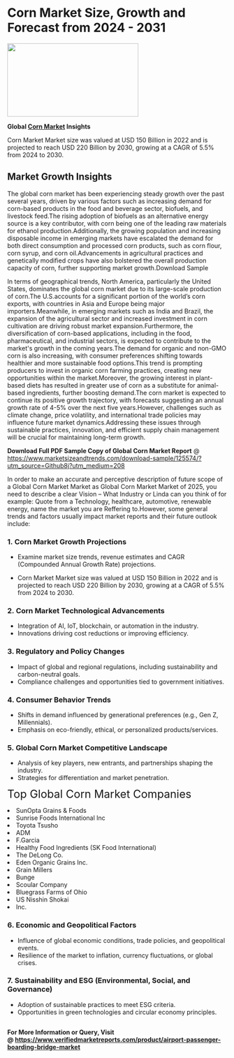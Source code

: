 <H1>Corn Market Size, Growth and Forecast from 2024 - 2031</H1><img class="aligncenter size-medium wp-image-584254" src="https://thirdeyenews.in/wp-content/uploads/2024/09/Global-Market-Research-300x168.jpeg" alt="" width="300" height="168" /><p><strong>Global&nbsp;<a href="https://www.marketsizeandtrends.com/download-sample/125574/?utm_source=Github8j?utm_medium=208">Corn Market</a> Insights</strong></p><p>Corn Market Market size was valued at USD 150 Billion in 2022 and is projected to reach USD 220 Billion by 2030, growing at a CAGR of 5.5% from 2024 to 2030.</p><p><h2>Market Growth Insights</h2> <p>The global corn market has been experiencing steady growth over the past several years, driven by various factors such as increasing demand for corn-based products in the food and beverage sector, biofuels, and livestock feed.The rising adoption of biofuels as an alternative energy source is a key contributor, with corn being one of the leading raw materials for ethanol production.Additionally, the growing population and increasing disposable income in emerging markets have escalated the demand for both direct consumption and processed corn products, such as corn flour, corn syrup, and corn oil.Advancements in agricultural practices and genetically modified crops have also bolstered the overall production capacity of corn, further supporting market growth.Download Sample </p> <p>In terms of geographical trends, North America, particularly the United States, dominates the global corn market due to its large-scale production of corn.The U.S.accounts for a significant portion of the world’s corn exports, with countries in Asia and Europe being major importers.Meanwhile, in emerging markets such as India and Brazil, the expansion of the agricultural sector and increased investment in corn cultivation are driving robust market expansion.Furthermore, the diversification of corn-based applications, including in the food, pharmaceutical, and industrial sectors, is expected to contribute to the market's growth in the coming years.The demand for organic and non-GMO corn is also increasing, with consumer preferences shifting towards healthier and more sustainable food options.This trend is prompting producers to invest in organic corn farming practices, creating new opportunities within the market.Moreover, the growing interest in plant-based diets has resulted in greater use of corn as a substitute for animal-based ingredients, further boosting demand.The corn market is expected to continue its positive growth trajectory, with forecasts suggesting an annual growth rate of 4-5% over the next five years.However, challenges such as climate change, price volatility, and international trade policies may influence future market dynamics.Addressing these issues through sustainable practices, innovation, and efficient supply chain management will be crucial for maintaining long-term growth.</p><p><span class=""><strong>Download Full PDF Sample Copy of Global Corn Market Report</strong> @ <a href="https://www.marketsizeandtrends.com/download-sample/125574/?utm_source=Github8j?utm_medium=208" target="_blank">https://www.marketsizeandtrends.com/download-sample/125574/?utm_source=Github8j?utm_medium=208</a></span></p><p>In order to make an accurate and perceptive description of future scope of a Global&nbsp;Corn Market Market as Global&nbsp;Corn Market Market of 2025, you need to describe a clear Vision &ndash; What Industry or Linda can you think of for example: Quote from a Technology, healthcare, automotive, renewable energy, name the market you are Reffering to.However, some general trends and factors usually impact market reports and their future outlook include:</p><h3>1.&nbsp;<strong>Corn Market Growth Projections</strong></h3><ul><li>Examine market size trends, revenue estimates and CAGR (Compounded Annual Growth Rate) projections.</li><li><p>Corn Market Market size was valued at USD 150 Billion in 2022 and is projected to reach USD 220 Billion by 2030, growing at a CAGR of 5.5% from 2024 to 2030.</p></li></ul><h3>2.&nbsp;<strong>Corn Market Technological Advancements</strong></h3><ul><li>Integration of AI, IoT, blockchain, or automation in the industry.</li><li>Innovations driving cost reductions or improving efficiency.</li></ul><h3>3.&nbsp;<strong>Regulatory and Policy Changes</strong></h3><ul><li>Impact of global and regional regulations, including sustainability and carbon-neutral goals.</li><li>Compliance challenges and opportunities tied to government initiatives.</li></ul><h3>4.&nbsp;<strong>Consumer Behavior Trends</strong></h3><ul><li>Shifts in demand influenced by generational preferences (e.g., Gen Z, Millennials).</li><li>Emphasis on eco-friendly, ethical, or personalized products/services.</li></ul><h3>5.&nbsp;<strong>Global Corn Market Competitive Landscape</strong></h3><ul><li>Analysis of key players, new entrants, and partnerships shaping the industry.</li><li>Strategies for differentiation and market penetration.</li></ul><p data-pm-slice="1 1 []"><span style="color: inherit; font-family: inherit; font-size: 25px;">Top Global Corn Market Companies</span></p><div class="" data-test-id=""><p><li>SunOpta Grains & Foods</li><li> Sunrise Foods International Inc</li><li> Toyota Tsusho</li><li> ADM</li><li> F.Garcia</li><li> Healthy Food Ingredients (SK Food International)</li><li> The DeLong Co.</li><li> Eden Organic Grains Inc.</li><li> Grain Millers</li><li> Bunge</li><li> Scoular Company</li><li> Bluegrass Farms of Ohio</li><li> US Nisshin Shokai</li><li> Inc.</li></p></div><h3>6.&nbsp;<strong>Economic and Geopolitical Factors</strong></h3><ul><li>Influence of global economic conditions, trade policies, and geopolitical events.</li><li>Resilience of the market to inflation, currency fluctuations, or global crises.</li></ul><h3>7.&nbsp;<strong>Sustainability and ESG (Environmental, Social, and Governance)</strong></h3><ul><li>Adoption of sustainable practices to meet ESG criteria.</li><li>Opportunities in green technologies and circular economy principles.</li></ul><h2><strong style="font-size: 14px;">For More Information or Query, Visit @&nbsp;</strong><a style="background-color: #ffffff; font-size: 14px;" href="https://www.marketsizeandtrends.com/report/corn-market/" target="_blank">https://www.verifiedmarketreports.com/product/airport-passenger-boarding-bridge-market</a></h2>